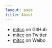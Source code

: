```yaml
---
layout: page
title: About
---
```


* [mitcc][github] on GitHub
* [mitcc][twitter] on Twitter
* [mitcc][weibo] on Weibo

[github]: https://github.com/mitcc
[twitter]: https://twitter.com/mitcc6
[weibo]: http://weibo.com/mitcc
